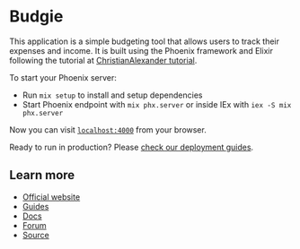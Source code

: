 # Budgie

This application is a simple budgeting tool that allows users to track their expenses and income. It is built using the Phoenix framework and Elixir following the tutorial at [ChristianAlexander tutorial](https://github.com/ChristianAlexander/tutorial-budget-app).

To start your Phoenix server:

- Run `mix setup` to install and setup dependencies
- Start Phoenix endpoint with `mix phx.server` or inside IEx with `iex -S mix phx.server`

Now you can visit [`localhost:4000`](http://localhost:4000) from your browser.

Ready to run in production? Please [check our deployment guides](https://hexdocs.pm/phoenix/deployment.html).

## Learn more

- [Official website](https://www.phoenixframework.org)
- [Guides](https://hexdocs.pm/phoenix/overview.html)
- [Docs](https://hexdocs.pm/phoenix)
- [Forum](https://elixirforum.com/c/phoenix-forum)
- [Source](https://github.com/phoenixframework/phoenix)
